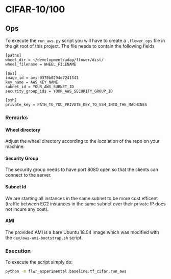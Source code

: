 # CIFAR-10/100

## Ops
To execute the `run_aws.py` script you will have to create a `.flower_ops` file in the
git root of this project. The file needs to contain the following fields

```
[paths]
wheel_dir = ~/development/adap/flower/dist/
wheel_filename = WHEEL_FILENAME

[aws]
image_id = ami-0370b0294d7241341
key_name = AWS_KEY_NAME
subnet_id = YOUR_AWS_SUBNET_ID
security_group_ids = YOUR_AWS_SECURITY_GROUP_ID

[ssh]
private_key = PATH_TO_YOU_PRIVATE_KEY_TO_SSH_INTO_THE_MACHINES
```

### Remarks

#### Wheel directory
Adjust the wheel directory according to the localation of the repo on your machine.

#### Security Group
The security group needs to have port 8080 open so that the clients can connect to the server.

#### Subnet Id
We are starting all instances in the same subnet to be more cost efficent (traffic between EC2
instances in the same subnet over their private IP does not incure any cost).

#### AMI
The provided AMI is a bare Ubuntu 18.04 image which was modified with the
`dev/aws-ami-bootstrap.sh` script.

### Execution
To execute the script simply do:
```bash
python -m flwr_experimental.baseline.tf_cifar.run_aws
```
